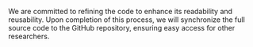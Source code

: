 We are committed to refining the code to enhance its readability and reusability. Upon completion of this process, we will synchronize the full source code to the GitHub repository, ensuring easy access for other researchers.
